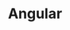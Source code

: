 ---
title: Angular
breadcrumbName: angular
seoDescription: Уроки Angular.
seoKeywords: angular, уроки, конспекты
---